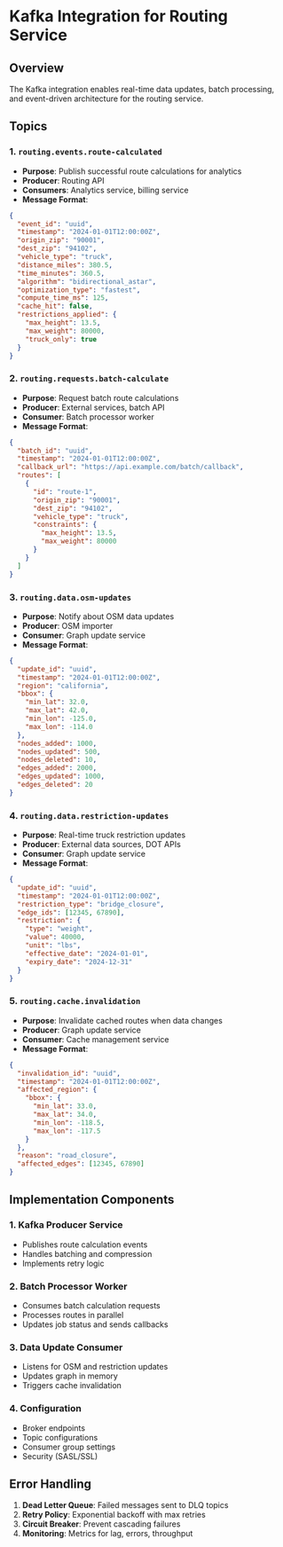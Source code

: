 <!--
Copyright 2023-2025 Eric Moss
Licensed under FSL-1.1-ALv2 (Functional Source License 1.1, Apache 2.0 Future)
Full license: https://github.com/emoss08/Trenova/blob/master/LICENSE.md-->
# Kafka Integration for Routing Service

## Overview

The Kafka integration enables real-time data updates, batch processing, and event-driven architecture for the routing service.

## Topics

### 1. `routing.events.route-calculated`

- **Purpose**: Publish successful route calculations for analytics
- **Producer**: Routing API
- **Consumers**: Analytics service, billing service
- **Message Format**:

```json
{
  "event_id": "uuid",
  "timestamp": "2024-01-01T12:00:00Z",
  "origin_zip": "90001",
  "dest_zip": "94102",
  "vehicle_type": "truck",
  "distance_miles": 380.5,
  "time_minutes": 360.5,
  "algorithm": "bidirectional_astar",
  "optimization_type": "fastest",
  "compute_time_ms": 125,
  "cache_hit": false,
  "restrictions_applied": {
    "max_height": 13.5,
    "max_weight": 80000,
    "truck_only": true
  }
}
```

### 2. `routing.requests.batch-calculate`

- **Purpose**: Request batch route calculations
- **Producer**: External services, batch API
- **Consumer**: Batch processor worker
- **Message Format**:

```json
{
  "batch_id": "uuid",
  "timestamp": "2024-01-01T12:00:00Z",
  "callback_url": "https://api.example.com/batch/callback",
  "routes": [
    {
      "id": "route-1",
      "origin_zip": "90001",
      "dest_zip": "94102",
      "vehicle_type": "truck",
      "constraints": {
        "max_height": 13.5,
        "max_weight": 80000
      }
    }
  ]
}
```

### 3. `routing.data.osm-updates`

- **Purpose**: Notify about OSM data updates
- **Producer**: OSM importer
- **Consumer**: Graph update service
- **Message Format**:

```json
{
  "update_id": "uuid",
  "timestamp": "2024-01-01T12:00:00Z",
  "region": "california",
  "bbox": {
    "min_lat": 32.0,
    "max_lat": 42.0,
    "min_lon": -125.0,
    "max_lon": -114.0
  },
  "nodes_added": 1000,
  "nodes_updated": 500,
  "nodes_deleted": 10,
  "edges_added": 2000,
  "edges_updated": 1000,
  "edges_deleted": 20
}
```

### 4. `routing.data.restriction-updates`

- **Purpose**: Real-time truck restriction updates
- **Producer**: External data sources, DOT APIs
- **Consumer**: Graph update service
- **Message Format**:

```json
{
  "update_id": "uuid",
  "timestamp": "2024-01-01T12:00:00Z",
  "restriction_type": "bridge_closure",
  "edge_ids": [12345, 67890],
  "restriction": {
    "type": "weight",
    "value": 40000,
    "unit": "lbs",
    "effective_date": "2024-01-01",
    "expiry_date": "2024-12-31"
  }
}
```

### 5. `routing.cache.invalidation`

- **Purpose**: Invalidate cached routes when data changes
- **Producer**: Graph update service
- **Consumer**: Cache management service
- **Message Format**:

```json
{
  "invalidation_id": "uuid",
  "timestamp": "2024-01-01T12:00:00Z",
  "affected_region": {
    "bbox": {
      "min_lat": 33.0,
      "max_lat": 34.0,
      "min_lon": -118.5,
      "max_lon": -117.5
    }
  },
  "reason": "road_closure",
  "affected_edges": [12345, 67890]
}
```

## Implementation Components

### 1. Kafka Producer Service

- Publishes route calculation events
- Handles batching and compression
- Implements retry logic

### 2. Batch Processor Worker

- Consumes batch calculation requests
- Processes routes in parallel
- Updates job status and sends callbacks

### 3. Data Update Consumer

- Listens for OSM and restriction updates
- Updates graph in memory
- Triggers cache invalidation

### 4. Configuration

- Broker endpoints
- Topic configurations
- Consumer group settings
- Security (SASL/SSL)

## Error Handling

1. **Dead Letter Queue**: Failed messages sent to DLQ topics
2. **Retry Policy**: Exponential backoff with max retries
3. **Circuit Breaker**: Prevent cascading failures
4. **Monitoring**: Metrics for lag, errors, throughput
